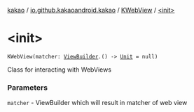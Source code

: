 [kakao](../../index.md) / [io.github.kakaoandroid.kakao](../index.md) / [KWebView](index.md) / [&lt;init&gt;](./-init-.md)

# &lt;init&gt;

`KWebView(matcher: `[`ViewBuilder`](../-view-builder/index.md)`.() -> `[`Unit`](https://kotlinlang.org/api/latest/jvm/stdlib/kotlin/-unit/index.html)` = null)`

Class for interacting with WebViews

### Parameters

`matcher` - ViewBuilder which will result in matcher of web view